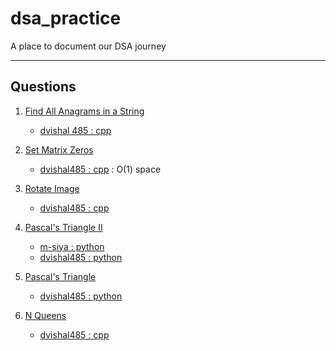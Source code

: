 # dsa_practice

A place to document our DSA journey

---

## Questions

1. [Find All Anagrams in a String](https://leetcode.com/problems/find-all-anagrams-in-a-string/)
    - [dvishal 485 : cpp](dvishal485/find-all-anagrams-in-a-string.cpp)

1. [Set Matrix Zeros](https://leetcode.com/problems/set-matrix-zeroes/)
    - [dvishal485 : cpp](dvishal485/set-matrix-zeros.cpp) : O(1) space

1. [Rotate Image](https://leetcode.com/problems/rotate-image/)
    - [dvishal485 : cpp](dvishal485/rotate-image.cpp)

1. [Pascal's Triangle II](https://leetcode.com/problems/pascals-triangle-ii/)
    - [m-siya : python](m-siya/pascals-triangle-ii.py)
    - [dvishal485 : python](dvishal485/pascals-triangle-ii.py)

1. [Pascal's Triangle](https://leetcode.com/problems/pascals-triangle/)
    - [dvishal485 : python](dvishal485/pascals-triangle.py)

1. [N Queens](https://leetcode.com/problems/n-queens/)
    - [dvishal485 : cpp](dvishal485/n-queens.cpp)
